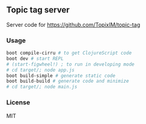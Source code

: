 
Topic tag server
----

Server code for https://github.com/TopixIM/topic-tag

### Usage

```bash
boot compile-cirru # to get ClojureScript code
boot dev # start REPL
# (start-figwheel!) ; to run in developing mode
# cd target/; node app.js
boot build-simple # generate static code
boot build-build # generate code and minimize
# cd target/; node main.js
```

### License

MIT